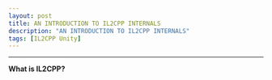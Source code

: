 ```yaml
---
layout: post
title: AN INTRODUCTION TO IL2CPP INTERNALS
description: "AN INTRODUCTION TO IL2CPP INTERNALS"
tags: [IL2CPP Unity]
---
```


----------------------

**What is IL2CPP?**